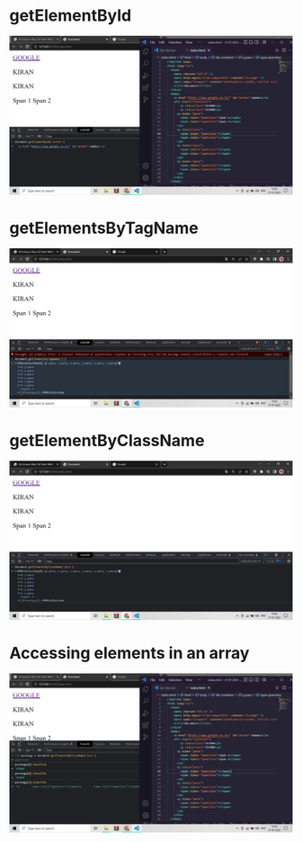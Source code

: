 <h1>getElementById</h1>
<img src="./images/Screenshot (53).png" alt="">
<h1>getElementsByTagName</h1>
<img src="./images/Screenshot (54).png" alt="">
<h1>getElementByClassName</h1>
<img src="./images/Screenshot (55).png" alt="">
<h1>Accessing elements in an array</h1>
<img src="./images/Screenshot (56).png" alt="">